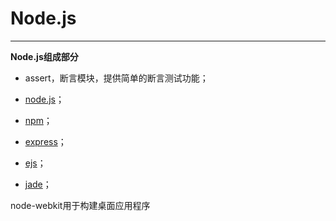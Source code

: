 # Node.js #


----------

**Node.js组成部分**

- assert，断言模块，提供简单的断言测试功能；

- [node.js]()；
- [npm]()；
- [express]()；
- [ejs]()；
- [jade]()；


node-webkit用于构建桌面应用程序